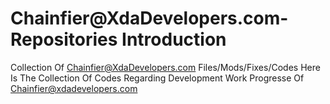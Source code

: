 #  Chainfier@XdaDevelopers.com- Repositories Introduction
Collection Of Chainfier@XdaDevelopers.com Files/Mods/Fixes/Codes
Here Is The Collection Of Codes Regarding Development Work Progresse Of Chainfier@xdadevelopers.com
